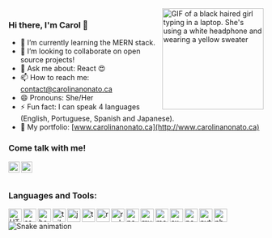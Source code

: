
 <img align="right" alt="GIF of a black haired girl typing in a laptop. She's using a white headphone and wearing a yellow sweater"  src="https://user-images.githubusercontent.com/44845754/164467449-bc920d8e-37ac-413a-9952-ec6fe8760170.gif" width="200" height="200" />

### Hi there, I'm Carol 👋



- 🌱 I’m currently learning the MERN stack.
- 👯 I’m looking to collaborate on open source projects!
- 💬 Ask me about: React 😍
- 📫 How to reach me: contact@carolinanonato.ca
- 😄 Pronouns: She/Her
- ⚡ Fun fact: I can speak 4 languages (English, Portuguese, Spanish and Japanese).
- 🎨 My portfolio: [www.carolinanonato.ca](http://www.carolinanonato.ca)


### Come talk with me!

[<img align="left" alt="Carolina Nonato | LinkedIn" width="22px" src="https://user-images.githubusercontent.com/44845754/164472976-ae9694c6-4872-431f-9282-b7a8c4fbf197.png" />][linkedin]
[<img align="left" alt="Carolina Nonato | Twitter" width="22px" src="https://user-images.githubusercontent.com/44845754/164476635-72c86645-f000-4ee3-ba5b-88d8bac5b69f.png" />][twitter]


<br />


<br />

### Languages and Tools:

<img align="left" alt="HTML5" width="26px" src="https://cdn.jsdelivr.net/gh/devicons/devicon/icons/html5/html5-original.svg" />
<img align="left" alt="css3" width="26px" src="https://cdn.jsdelivr.net/gh/devicons/devicon/icons/css3/css3-original.svg" />
<img align="left" alt="bootstrap" width="26px" src="https://cdn.jsdelivr.net/gh/devicons/devicon/icons/bootstrap/bootstrap-original.svg" />
<img align="left" alt="tailwind" width="26px" src="https://cdn.jsdelivr.net/gh/devicons/devicon/icons/tailwindcss/tailwindcss-plain.svg" />
<img align="left" alt="javascript" width="26px" src="https://cdn.jsdelivr.net/gh/devicons/devicon/icons/javascript/javascript-original.svg" />
<img align="left" alt="typescript" width="26px" src="https://cdn.jsdelivr.net/gh/devicons/devicon/icons/typescript/typescript-original.svg" />
<img align="left" alt="react" width="26px" src="https://cdn.jsdelivr.net/gh/devicons/devicon/icons/react/react-original.svg" />
<img align="left" alt="redux" width="26px" src="https://cdn.jsdelivr.net/gh/devicons/devicon/icons/redux/redux-original.svg" />
<img align="left" alt="nodejs" width="26px" src="https://cdn.jsdelivr.net/gh/devicons/devicon/icons/nodejs/nodejs-original.svg" />
<img align="left" alt="mysql" width="26px" src="https://cdn.jsdelivr.net/gh/devicons/devicon/icons/mysql/mysql-original.svg" />
<img align="left" alt="mongodb" width="26px" src="https://cdn.jsdelivr.net/gh/devicons/devicon/icons/mongodb/mongodb-original.svg" />
<img align="left" alt="express" width="26px" src="https://cdn.jsdelivr.net/gh/devicons/devicon/icons/firebase/firebase-plain.svg" />
<img align="left" alt="postgresql" width="26px" src="https://cdn.jsdelivr.net/gh/devicons/devicon/icons/postgresql/postgresql-original.svg" />
<img align="left" alt="python" width="26px" src="https://cdn.jsdelivr.net/gh/devicons/devicon/icons/python/python-original.svg" />
<img align="left" alt="php" width="26px" src="https://cdn.jsdelivr.net/gh/devicons/devicon/icons/php/php-plain.svg" />


[website]: https:/www.carolinanonato.ca/
[instagram]: https://www.instagram.com/csnonato/
[linkedin]: https://www.linkedin.com/in/carolina-nonato/
[twitter]: https://twitter.com/Carolthedev


![Snake animation](https://github.com/carolinanonato/carolinanonato/blob/output/github-contribution-grid-snake.svg)
